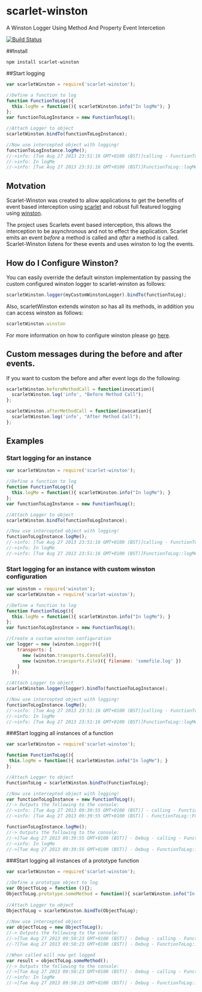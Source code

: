 scarlet-winston
===============

A Winston Logger Using Method And Property Event Intercetion


[![Build Status](https://travis-ci.org/scarletjs/scarlet-winston.png?branch=master)](https://travis-ci.org/scarletjs/scarlet-winston)

##Install

`npm install scarlet-winston`

##Start logging

```javascript
var scarletWinston = require('scarlet-winston');

//Define a function to log
function FunctionToLog(){
  this.logMe = function(){ scarletWinston.info("In logMe"); }
};
var functionToLogInstance = new FunctionToLog();

//Attach Logger to object
scarletWinston.bindTo(functionToLogInstance);

//Now use intercepted object with logging!
functionToLogInstance.logMe();
//->info: [Tue Aug 27 2013 23:51:16 GMT+0100 (BST)]calling - FunctionToLog::logMe()
//->info: In logMe
//->info: [Tue Aug 27 2013 23:51:16 GMT+0100 (BST)]FunctionToLog::logMe() - returned:undefined - execution time(0:0:0.1)
```

## Motvation

Scarlet-Winston was created to allow applications to get the benefits of event based interception using [scarlet](https://github.com/scarletjs/scarlet) and robust full featured logging using [winston](https://github.com/flatiron/winston).

The project uses Scarlets event based interception, this allows the interception to be asynchronous and not to effect the application.  Scarlet emits an event *before* a method is called and *after* a method is called.  Scarlet-Winston listens for these events and uses winston to log the events.

## How do I Configure Winston?

You can easily override the default winston implementation by passing the custom configured winston logger to scarlet-winston as follows:

```javascript
scarletWinston.logger(myCustomWinstonLogger).bindTo(functionToLog);
```

Also, scarletWinston extends winston so has all its methods, in addition you can access winston as follows:

```javascript
scarletWinston.winston
```

For more information on how to configure winston please go [here](https://github.com/flatiron/winston).

## Custom messages during the before and after events.

If you want to custom the before and after event logs do the following:

```javascript
scarletWinston.beforeMethodCall = function(invocation){
  scarletWinston.log('info', "Before Method Call");
};

scarletWinston.afterMethodCall = function(invocation){
  scarletWinston.log('info', "After Method Call");
};
```

## Examples


### Start logging for an instance

```javascript
var scarletWinston = require('scarlet-winston');

//Define a function to log
function FunctionToLog(){
  this.logMe = function(){ scarletWinston.info("In logMe"); }
};
var functionToLogInstance = new FunctionToLog();

//Attach Logger to object
scarletWinston.bindTo(functionToLogInstance);

//Now use intercepted object with logging!
functionToLogInstance.logMe();
//->info: [Tue Aug 27 2013 23:51:16 GMT+0100 (BST)]calling - FunctionToLog::logMe()
//->info: In logMe
//->info: [Tue Aug 27 2013 23:51:16 GMT+0100 (BST)]FunctionToLog::logMe() - returned:undefined - execution time(0:0:0.1)
```

### Start logging for an instance with custom winston configuration

```javascript
var winston = require('winston');
var scarletWinston = require('scarlet-winston');

//Define a function to log
function FunctionToLog(){
  this.logMe = function(){ scarletWinston.info("In logMe"); }
};
var functionToLogInstance = new FunctionToLog();

//Create a custom winston configuration
var logger = new (winston.Logger)({
    transports: [
      new (winston.transports.Console)(),
      new (winston.transports.File)({ filename: 'somefile.log' })
    ]
  });

//Attach Logger to object
scarletWinston.logger(logger).bindTo(functionToLogInstance);

//Now use intercepted object with logging!
functionToLogInstance.logMe();
//->info: [Tue Aug 27 2013 23:51:16 GMT+0100 (BST)]calling - FunctionToLog::logMe()
//->info: In logMe
//->info: [Tue Aug 27 2013 23:51:16 GMT+0100 (BST)]FunctionToLog::logMe() - returned:undefined - execution time(0:0:0.1)
```

###Start logging all instances of a function

 ```javascript
var scarletWinston = require('scarlet-winston');

function FunctionToLog(){
  this.logMe = function(){ scarletWinston.info("In logMe"); }
};

//Attach Logger to object
FunctionToLog = scarletWinston.bindTo(FunctionToLog);

//Now use intercepted object with logging!
var functionToLogInstance = new FunctionToLog();
//-> Outputs the following to the console:
//->info: [Tue Aug 27 2013 09:39:55 GMT+0100 (BST)] - calling - FunctionToLog::FunctionToLog()
//->info: [Tue Aug 27 2013 09:39:55 GMT+0100 (BST)] - FunctionToLog::FunctionToLog() - returned:undefined - execution time(0:0:0.0)

functionToLogInstance.logMe();
//-> Outputs the following to the console:
//->[Tue Aug 27 2013 09:39:55 GMT+0100 (BST)] - Debug - calling - FunctionToLog::logMe()
//->info: In logMe
//->[Tue Aug 27 2013 09:39:55 GMT+0100 (BST)] - Debug - FunctionToLog::logMe() - returned:undefined - execution time(0:0:0.0)
```

###Start logging all instances of a prototype function

 ```javascript
var scarletWinston = require('scarlet-winston');
 
//Define a prototype object to log
var ObjectToLog = function (){};
ObjectToLog.prototype.someMethod = function(){ scarletWinston.info("In logMe"); };
  
//Attach Logger to object
ObjectToLog = scarletWinston.bindTo(ObjectToLog);
  
//Now use intercepted object 
var objectToLog = new ObjectToLog();
//-> Outputs the following to the console:
//->[Tue Aug 27 2013 09:50:23 GMT+0100 (BST)] - Debug - calling - FunctionToLog::FunctionToLog()
//-?[Tue Aug 27 2013 09:50:23 GMT+0100 (BST)] - Debug - FunctionToLog::FunctionToLog() - returned:undefined - execution time(0:0:0.1)

//When called will now get logged
var result = objectToLog.someMethod();
//-> Outputs the following to the console:
//->[Tue Aug 27 2013 09:50:23 GMT+0100 (BST)] - Debug - calling - FunctionToLog::logMe()
//->info: In logMe
//->[Tue Aug 27 2013 09:50:23 GMT+0100 (BST)] - Debug - FunctionToLog::logMe() - returned:undefined - execution time(0:0:0.0)
```
